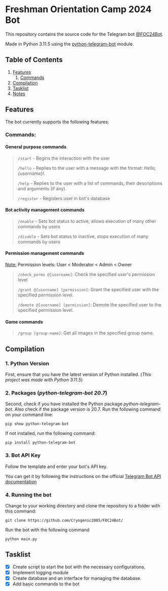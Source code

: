 # Freshman Orientation Camp 2024 Bot

This repository contains the source code for the Telegram bot [@FOC24Bot](https://t.me/FOC24Bot).

Made in Python 3.11.5 using the [python-telegram-bot](https://python-telegram-bot.org/) module.

## Table of Contents

1. [Features](#features)
    1. [Commands](#commands)
1. [Compilation](#compilation)
1. [Tasklist](#tasklist)
1. [Notes](#notes)

## Features

The bot currently supports the following features:

### Commands:

#### General purpose commands

> `/start` - Begins the interaction with the user
>
> `/hello` - Replies to the user with a message with the format: *Hello, {username}!*.
>
> `/help` - Replies to the user with a list of commands, their descriptions and arguments (if any).
>
> `/register` - Registers user in bot's database

#### Bot activity management commands

> `/enable` - Sets bot status to active, allows execution of many other commands by users
>
> `/disable` - Sets bot status to inactive, stops execution of many commands by users

#### Permission management commands

<u>Note:</u> Permission levels: User < Moderator < Admin < Owner

> `/check_perms @[username]`: Check the specified user's permission level
>
> `/grant @[username] [permission]`: Grant the specified user with the specified permission level. 
> 
> `/demote @[username] [permission]`: Demote the specified user to the specified permission level.

#### Game commands

> `/group [group-name]`: Get all images in the specified group name.

## Compilation

### 1. Python Version

First, ensure that you have the latest version of Python installed. (*This project was made with Python 3.11.5*)

### 2. Packages (*python-telegram-bot 20.7*) 

Second, check if you have installed the Python package *python-telegram-bot*. Also check if the package version is 20.7. Run the following command on your command line:

`pip show python-telegram-bot`

If not installed, run the following command:

`pip install python-telegram-bot`

### 3. Bot API Key

Follow the template and enter your bot's API key.

You can get it by following the instructions on the official [Telegram Bot API documentation](https://core.telegram.org/bots/features#botfather)

### 4. Running the bot

Change to your working directory and clone the repository to a folder with this command:

`git clone https://github.com/Cryogenic2005/FOC24Bot/`

Run the bot with the following command

`python main.py`

## Tasklist

- [x] Create script to start the bot with the necessary configurations.
- [x] Implement logging module
- [x] Create database and an interface for managing the database.
- [x] Add basic commands to the bot